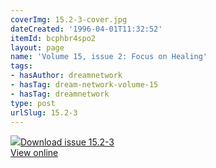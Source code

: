 ```yaml
---
coverImg: 15.2-3-cover.jpg
dateCreated: '1996-04-01T11:32:52'
itemId: bcphbr4spo2
layout: page
name: 'Volume 15, issue 2: Focus on Healing'
tags:
- hasAuthor: dreamnetwork
- hasTag: dream-network-volume-15
- hasTag: dreamnetwork
type: post
urlSlug: 15.2-3
---
```

<img class="card-journal-img" src="../images/15.2-3-rect.jpg"/><a href="../files/pdfs/Volume_15/15.2-3-Dream-Network-Vol-15-No-3_de-skew.pdf" download="">Download issue 15.2-3</a><br><a href="../files/pdfs/Volume_15/15.2-3-Dream-Network-Vol-15-No-3_de-skew.pdf">View online</a>